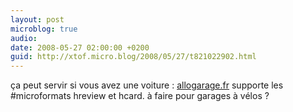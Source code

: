 ```yaml
---
layout: post
microblog: true
audio: 
date: 2008-05-27 02:00:00 +0200
guid: http://xtof.micro.blog/2008/05/27/t821022902.html
---
```

ça peut servir si vous avez une voiture : [allogarage.fr](http://allogarage.fr) supporte les #microformats hreview et hcard. à faire pour garages à vélos ?
